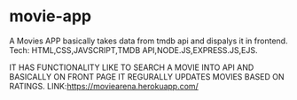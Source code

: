 # movie-app

A Movies APP basically takes data from tmdb api and dispalys it in frontend.
Tech: HTML,CSS,JAVSCRIPT,TMDB API,NODE.JS,EXPRESS.JS,EJS.

IT HAS FUNCTIONALITY LIKE TO SEARCH A MOVIE INTO API AND BASICALLY ON FRONT PAGE IT REGURALLY UPDATES MOVIES BASED ON RATINGS.
LINK:https://moviearena.herokuapp.com/
